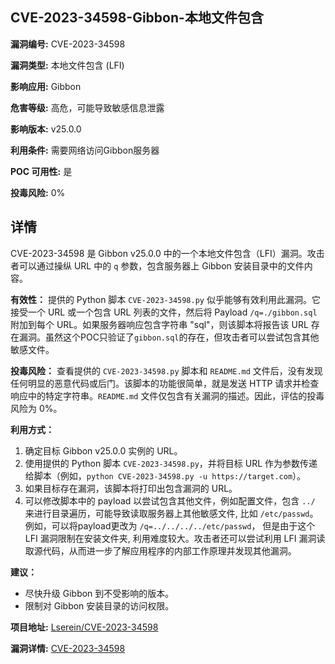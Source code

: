 ## CVE-2023-34598-Gibbon-本地文件包含

**漏洞编号:** CVE-2023-34598

**漏洞类型:** 本地文件包含 (LFI)

**影响应用:** Gibbon

**危害等级:** 高危，可能导致敏感信息泄露

**影响版本:** v25.0.0

**利用条件:** 需要网络访问Gibbon服务器

**POC 可用性:** 是

**投毒风险:** 0%

## 详情

CVE-2023-34598 是 Gibbon v25.0.0 中的一个本地文件包含（LFI）漏洞。攻击者可以通过操纵 URL 中的 `q` 参数，包含服务器上 Gibbon 安装目录中的文件内容。

**有效性：**
提供的 Python 脚本 `CVE-2023-34598.py` 似乎能够有效利用此漏洞。它接受一个 URL 或一个包含 URL 列表的文件，然后将 Payload `/q=./gibbon.sql` 附加到每个 URL。如果服务器响应包含字符串 "sql"，则该脚本将报告该 URL 存在漏洞。虽然这个POC只验证了`gibbon.sql`的存在，但攻击者可以尝试包含其他敏感文件。

**投毒风险：**
查看提供的 `CVE-2023-34598.py` 脚本和 `README.md` 文件后，没有发现任何明显的恶意代码或后门。该脚本的功能很简单，就是发送 HTTP 请求并检查响应中的特定字符串。`README.md` 文件仅包含有关漏洞的描述。因此，评估的投毒风险为 0%。

**利用方式：**
1.  确定目标 Gibbon v25.0.0 实例的 URL。
2.  使用提供的 Python 脚本 `CVE-2023-34598.py`，并将目标 URL 作为参数传递给脚本（例如，`python CVE-2023-34598.py -u https://target.com`）。
3.  如果目标存在漏洞，该脚本将打印出包含漏洞的 URL。
4.  可以修改脚本中的 payload 以尝试包含其他文件，例如配置文件，包含 `../` 来进行目录遍历，可能导致读取服务器上其他敏感文件, 比如 `/etc/passwd`。例如，可以将payload更改为 `/q=../../../../etc/passwd`， 但是由于这个LFI 漏洞限制在安装文件夹, 利用难度较大。攻击者还可以尝试利用 LFI 漏洞读取源代码，从而进一步了解应用程序的内部工作原理并发现其他漏洞。

**建议：**
*   尽快升级 Gibbon 到不受影响的版本。
*   限制对 Gibbon 安装目录的访问权限。

**项目地址:** [Lserein/CVE-2023-34598](https://github.com/Lserein/CVE-2023-34598)

**漏洞详情:** [CVE-2023-34598](https://nvd.nist.gov/vuln/detail/CVE-2023-34598)